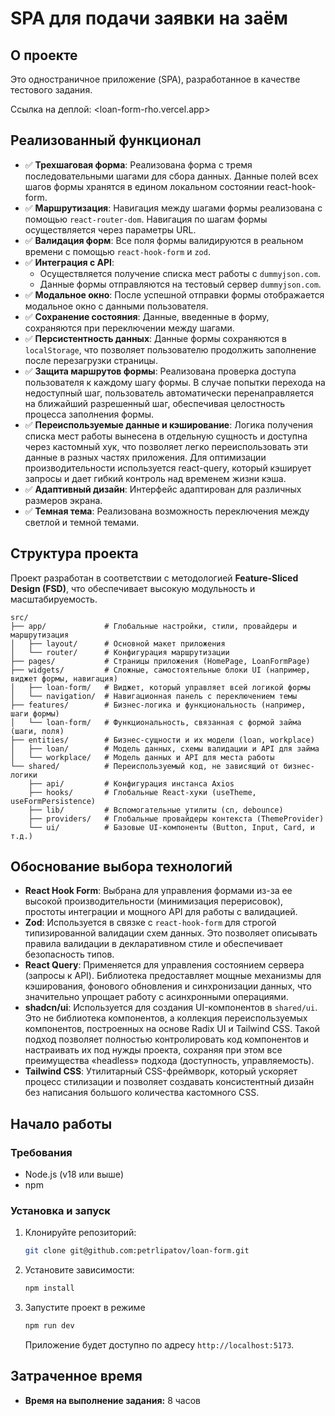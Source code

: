 # SPA для подачи заявки на заём

## О проекте

Это одностраничное приложение (SPA), разработанное в качестве тестового задания.

Ссылка на деплой: <loan-form-rho.vercel.app>


## Реализованный функционал

- ✅ **Трехшаговая форма**: Реализована форма с тремя последовательными шагами для сбора данных. Данные полей всех шагов формы хранятся в едином локальном состоянии react-hook-form.
- ✅ **Маршрутизация**: Навигация между шагами формы реализована с помощью `react-router-dom`. Навигация по шагам формы осуществляется через параметры URL.
- ✅ **Валидация форм**: Все поля формы валидируются в реальном времени с помощью `react-hook-form` и `zod`.
- ✅ **Интеграция с API**:
  - Осуществляется получение списка мест работы с `dummyjson.com`.
  - Данные формы отправляются на тестовый сервер `dummyjson.com`.
- ✅ **Модальное окно**: После успешной отправки формы отображается модальное окно с данными пользователя.
- ✅ **Сохранение состояния**: Данные, введенные в форму, сохраняются при переключении между шагами.
- ✅ **Персистентность данных**: Данные формы сохраняются в `localStorage`, что позволяет пользователю продолжить заполнение после перезагрузки страницы.
- ✅ **Защита маршрутов формы**: Реализована проверка доступа пользователя к каждому шагу формы. В случае попытки перехода на недоступный шаг, пользователь автоматически перенаправляется на ближайший разрешенный шаг, обеспечивая целостность процесса заполнения формы.
- ✅ **Переиспользуемые данные и кэширование**: Логика получения списка мест работы вынесена в отдельную сущность и доступна через кастомный хук, что позволяет легко переиспользовать эти данные в разных частях приложения. Для оптимизации производительности используется react-query, который кэширует запросы и дает гибкий контроль над временем жизни кэша.
- ✅ **Адаптивный дизайн**: Интерфейс адаптирован для различных размеров экрана.
- ✅ **Темная тема**: Реализована возможность переключения между светлой и темной темами.

## Структура проекта

Проект разработан в соответствии с методологией **Feature-Sliced Design (FSD)**, что обеспечивает высокую модульность и масштабируемость.

```
src/
├── app/             # Глобальные настройки, стили, провайдеры и маршрутизация
│   ├── layout/      # Основной макет приложения
│   └── router/      # Конфигурация маршрутизации
├── pages/           # Страницы приложения (HomePage, LoanFormPage)
├── widgets/         # Сложные, самостоятельные блоки UI (например, виджет формы, навигация)
│   ├── loan-form/   # Виджет, который управляет всей логикой формы
│   └── navigation/  # Навигационная панель с переключением темы
├── features/        # Бизнес-логика и функциональность (например, шаги формы)
│   └── loan-form/   # Функциональность, связанная с формой займа (шаги, поля)
├── entities/        # Бизнес-сущности и их модели (loan, workplace)
│   ├── loan/        # Модель данных, схемы валидации и API для займа
│   └── workplace/   # Модель данных и API для места работы
└── shared/          # Переиспользуемый код, не зависящий от бизнес-логики
    ├── api/         # Конфигурация инстанса Axios
    ├── hooks/       # Глобальные React-хуки (useTheme, useFormPersistence)
    ├── lib/         # Вспомогательные утилиты (cn, debounce)
    ├── providers/   # Глобальные провайдеры контекста (ThemeProvider)
    └── ui/          # Базовые UI-компоненты (Button, Input, Card, и т.д.)
```

## Обоснование выбора технологий

- **React Hook Form**: Выбрана для управления формами из-за ее высокой производительности (минимизация перерисовок), простоты интеграции и мощного API для работы с валидацией.
- **Zod**: Используется в связке с `react-hook-form` для строгой типизированной валидации схем данных. Это позволяет описывать правила валидации в декларативном стиле и обеспечивает безопасность типов.
- **React Query**: Применяется для управления состоянием сервера (запросы к API). Библиотека предоставляет мощные механизмы для кэширования, фонового обновления и синхронизации данных, что значительно упрощает работу с асинхронными операциями.
- **shadcn/ui**: Используется для создания UI-компонентов в `shared/ui`. Это не библиотека компонентов, а коллекция переиспользуемых компонентов, построенных на основе Radix UI и Tailwind CSS. Такой подход позволяет полностью контролировать код компонентов и настраивать их под нужды проекта, сохраняя при этом все преимущества «headless» подхода (доступность, управляемость).
- **Tailwind CSS**: Утилитарный CSS-фреймворк, который ускоряет процесс стилизации и позволяет создавать консистентный дизайн без написания большого количества кастомного CSS.

## Начало работы

### Требования

- Node.js (v18 или выше)
- npm

### Установка и запуск

1.  Клонируйте репозиторий:
    ```sh
    git clone git@github.com:petrlipatov/loan-form.git
    ```
2.  Установите зависимости:
    ```sh
    npm install
    ```
3.  Запустите проект в режиме 
    ```sh 
    npm run dev
    ```
    Приложение будет доступно по адресу `http://localhost:5173`.

## Затраченное время

- **Время на выполнение задания:** 8 часов
